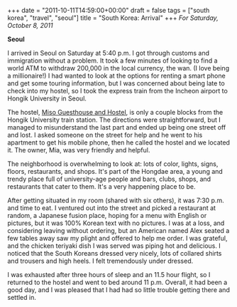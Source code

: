 +++
date = "2011-10-11T14:59:00+00:00"
draft = false
tags = ["south korea", "travel", "seoul"]
title = "South Korea: Arrival"
+++
*For Saturday, October 8, 2011*

**Seoul**

I arrived in Seoul on Saturday at 5:40 p.m. I got through customs and immigration without a problem. It took a few minutes of looking to find a world ATM to withdraw 200,000 in the local currency, the wan. (I love being a millionaire!) I had wanted to look at the options for renting a smart phone and get some touring information, but I was concerned about being late to check into my hostel, so I took the express train from the Incheon airport to Hongik University in Seoul.

The hostel, [Miso Guesthouse and Hostel](http://www.hostelworld.com/hosteldetails.php/Miso-Guesthouse-and-Hostel/Seoul/48740?search_keywords=Miso%20Guesthouse%20And%20Hostel,%20Seoul,%20South%20Korea&country=South%20Korea&city=Miso%20Guesthouse%20And%20Hostel&propNum=48740), is only a couple blocks from the Hongik University train station. The directions were straightforward, but I managed to misunderstand the last part and ended up being one street off and lost. I asked someone on the street for help and he went to his apartment to get his mobile phone, then he called the hostel and we located it. The owner, Mia, was very friendly and helpful.

The neighborhood is overwhelming to look at: lots of color, lights, signs, floors, restaurants, and shops. It's part of the Hongdae area, a young and trendy place full of university-age people and bars, clubs, shops, and restaurants that cater to them. It's a very happening place to be.

After getting situated in my room (shared with six others), it was 7:30 p.m. and time to eat. I ventured out into the street and picked a restaurant at random, a Japanese fusion place, hoping for a menu with English or pictures, but it was 100% Korean text with no pictures. I was at a loss, and considering leaving without ordering, but an American named Alex seated a few tables away saw my plight and offered to help me order. I was grateful, and the chicken teriyaki dish I was served was piping hot and delicious. I noticed that the South Koreans dressed very nicely, lots of collared shirts and trousers and high heels. I felt tremendously under dressed.

I was exhausted after three hours of sleep and an 11.5 hour flight, so I returned to the hostel and went to bed around 11 p.m. Overall, it had been a good day, and I was pleased that I had had so little trouble getting there and settled in.
